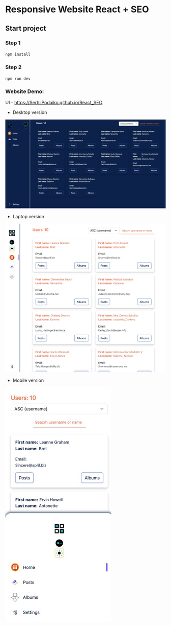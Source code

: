 # Responsive Website React + SEO

## Start project

### Step 1

`npm install`

### Step 2

`npm run dev`

### Website Demo:

UI - https://SerhiiPodaiko.github.io/React_SEO

- Desktop version

![Responsive Desktop website](src/assets/images/desktop-full-dark.jpg)

- Laptop version

![Responsive Desktop website](src/assets/images/laptop-light.jpg)

- Mobile version

![Responsive Desktop website](src/assets/images/mobile-light.jpg)
